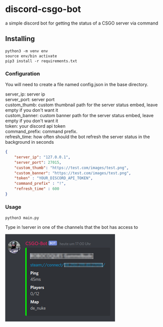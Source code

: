 # discord-csgo-bot
a simple discord bot for getting the status of a CSGO server via command 

## Installing
```
python3 -m venv env
source env/bin activate
pip3 install -r requirements.txt
```
### Configuration
You will need to create a file named config.json in the base directory.

server_ip: server ip  
server_port: server port  
custom_thumb: custom thumbnail path for the server status embed, leave empty if you don't want it  
custom_banner: custom banner path for the server status embed, leave empty if you don't want it  
token: your discord api token  
command_prefix: command prefix.  
refresh_time: how often should the bot refresh the server status in the background in seconds  


```json
{
    "server_ip": "127.0.0.1",
    "server_port": 27015,
    "custom_thumb": "https://test.com/images/test.png",
    "custom_banner": "https://test.com/images/test.png",
    "token" : "YOUR_DISCORD_API_TOKEN",
    "command_prefix" : "!",
    "refresh_time" : 600
}
```

### Usage
```
python3 main.py
```

Type in !server in one of the channels that the bot has access to

![Response from bot](response.png?raw=true "response")